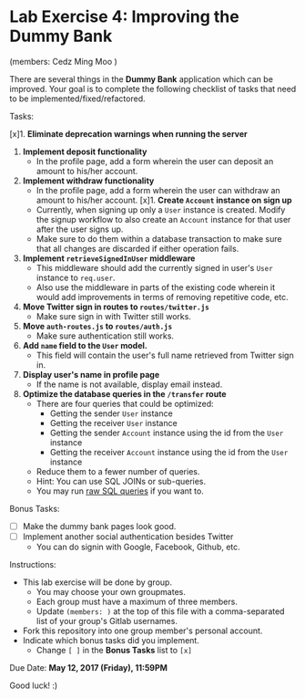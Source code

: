 # Lab Exercise 4: Improving the Dummy Bank

(members: Cedz Ming  Moo )

There are several things in the **Dummy Bank** application which can be improved. Your goal is to complete the following checklist of tasks that need to be implemented/fixed/refactored.


Tasks:

[x]1. **Eliminate deprecation warnings when running the server**
1. **Implement deposit functionality**
   - In the profile page, add a form wherein the user can deposit an amount to his/her account.
1. **Implement withdraw functionality**
   - In the profile page, add a form wherein the user can withdraw an amount to his/her account.
[x]1. **Create `Account` instance on sign up**
   - Currently, when signing up only a `User` instance is created. Modify the signup workflow to also create an `Account` instance for that user after the user signs up.
   - Make sure to do them within a database transaction to make sure that all changes are discarded if either operation fails.
1. **Implement `retrieveSignedInUser` middleware**
   - This middleware should add the currently signed in user's `User` instance to `req.user`.
   - Also use the middleware in parts of the existing code wherein it would add improvements in terms of removing repetitive code, etc.
1. **Move Twitter sign in routes to `routes/twitter.js`**
   - Make sure sign in with Twitter still works.
1. **Move `auth-routes.js` to `routes/auth.js`**
   - Make sure authentication still works.
1. **Add `name` field to the `User` model.**
   - This field will contain the user's full name retrieved from Twitter sign in.
1. **Display user's name in profile page**
   - If the name is not available, display email instead.
1. **Optimize the database queries in the `/transfer` route**
   - There are four queries that could be optimized:
     - Getting the sender `User` instance
     - Getting the receiver `User` instance
     - Getting the sender `Account` instance using the id from the `User` instance
     - Getting the receiver `Account` instance using the id from the `User` instance
   - Reduce them to a fewer number of queries.
   - Hint: You can use SQL JOINs or sub-queries.
   - You may run [raw SQL queries](http://sequelize.readthedocs.io/en/v3/docs/raw-queries/) if you want to.


Bonus Tasks:

- [ ] Make the dummy bank pages look good.
- [ ] Implement another social authentication besides Twitter
  - You can do signin with Google, Facebook, Github, etc.


Instructions:

- This lab exercise will be done by group.
  - You may choose your own groupmates.
  - Each group must have a maximum of three members.
  - Update `(members: )` at the top of this file with a comma-separated list of your group's Gitlab usernames.
- Fork this repository into one group member's personal account.
- Indicate which bonus tasks did you implement.
  - Change `[ ]` in the **Bonus Tasks** list to `[x]`


Due Date: **May 12, 2017 (Friday), 11:59PM**


Good luck! :)
